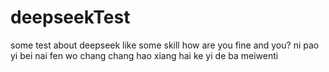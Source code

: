 # deepseekTest
some test about deepseek
like some skill
how are you
fine and you?
ni pao yi bei nai fen wo chang chang
hao xiang hai ke yi de ba
meiwenti 
